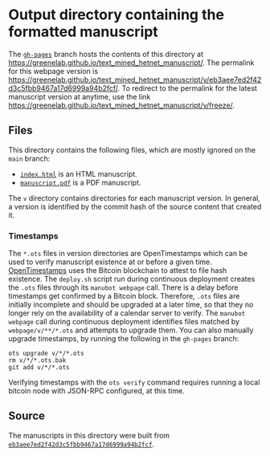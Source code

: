 # Output directory containing the formatted manuscript

The [`gh-pages`](https://github.com/greenelab/text_mined_hetnet_manuscript/tree/gh-pages) branch hosts the contents of this directory at <https://greenelab.github.io/text_mined_hetnet_manuscript/>.
The permalink for this webpage version is <https://greenelab.github.io/text_mined_hetnet_manuscript/v/eb3aee7ed2f42d3c5fbb9467a17d6999a94b2fcf/>.
To redirect to the permalink for the latest manuscript version at anytime, use the link <https://greenelab.github.io/text_mined_hetnet_manuscript/v/freeze/>.

## Files

This directory contains the following files, which are mostly ignored on the `main` branch:

+ [`index.html`](index.html) is an HTML manuscript.
+ [`manuscript.pdf`](manuscript.pdf) is a PDF manuscript.

The `v` directory contains directories for each manuscript version.
In general, a version is identified by the commit hash of the source content that created it.

### Timestamps

The `*.ots` files in version directories are OpenTimestamps which can be used to verify manuscript existence at or before a given time.
[OpenTimestamps](https://opentimestamps.org/) uses the Bitcoin blockchain to attest to file hash existence.
The `deploy.sh` script run during continuous deployment creates the `.ots` files through its `manubot webpage` call.
There is a delay before timestamps get confirmed by a Bitcoin block.
Therefore, `.ots` files are initially incomplete and should be upgraded at a later time, so that they no longer rely on the availability of a calendar server to verify.
The `manubot webpage` call during continuous deployment identifies files matched by `webpage/v/**/*.ots` and attempts to upgrade them.
You can also manually upgrade timestamps, by running the following in the `gh-pages` branch:

```shell
ots upgrade v/*/*.ots
rm v/*/*.ots.bak
git add v/*/*.ots
```

Verifying timestamps with the `ots verify` command requires running a local bitcoin node with JSON-RPC configured, at this time.

## Source

The manuscripts in this directory were built from
[`eb3aee7ed2f42d3c5fbb9467a17d6999a94b2fcf`](https://github.com/greenelab/text_mined_hetnet_manuscript/commit/eb3aee7ed2f42d3c5fbb9467a17d6999a94b2fcf).
